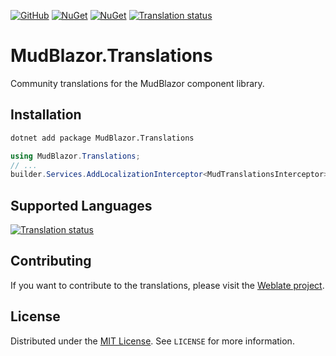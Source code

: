 [![GitHub](https://img.shields.io/github/license/meenzen/MudBlazor.Translations.svg)](https://github.com/meenzen/MudBlazor.Translations/blob/main/LICENSE)
[![NuGet](https://img.shields.io/nuget/v/MudBlazor.Translations.svg)](https://www.nuget.org/packages/MudBlazor.Translations)
[![NuGet](https://img.shields.io/nuget/dt/MudBlazor.Translations.svg)](https://www.nuget.org/packages/MudBlazor.Translations)
[![Translation status](https://hosted.weblate.org/widget/mudblazor/svg-badge.svg)](https://hosted.weblate.org/engage/mudblazor/)

# MudBlazor.Translations

Community translations for the MudBlazor component library.

## Installation

```bash
dotnet add package MudBlazor.Translations
```

```csharp
using MudBlazor.Translations;
// ...
builder.Services.AddLocalizationInterceptor<MudTranslationsInterceptor>();
```

## Supported Languages

[![Translation status](https://hosted.weblate.org/widget/mudblazor/multi-auto.svg)](https://hosted.weblate.org/engage/mudblazor/)

## Contributing

If you want to contribute to the translations, please visit the [Weblate project](https://hosted.weblate.org/engage/mudblazor/).

## License

Distributed under the [MIT License](https://choosealicense.com/licenses/mit/). See `LICENSE` for more information.
